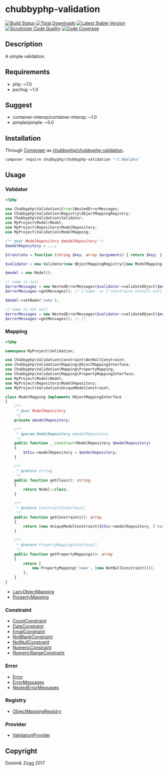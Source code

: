 # chubbyphp-validation

[![Build Status](https://api.travis-ci.org/chubbyphp/chubbyphp-validation.png?branch=master)](https://travis-ci.org/chubbyphp/chubbyphp-validation)
[![Total Downloads](https://poser.pugx.org/chubbyphp/chubbyphp-validation/downloads.png)](https://packagist.org/packages/chubbyphp/chubbyphp-validation)
[![Latest Stable Version](https://poser.pugx.org/chubbyphp/chubbyphp-validation/v/stable.png)](https://packagist.org/packages/chubbyphp/chubbyphp-validation)
[![Scrutinizer Code Quality](https://scrutinizer-ci.com/g/chubbyphp/chubbyphp-validation/badges/quality-score.png?b=master)](https://scrutinizer-ci.com/g/chubbyphp/chubbyphp-validation/?branch=master)
[![Code Coverage](https://scrutinizer-ci.com/g/chubbyphp/chubbyphp-validationbadges/coverage.png?b=master)](https://scrutinizer-ci.com/g/chubbyphp/chubbyphp-validation?branch=master)

## Description

A simple validation.

## Requirements

 * php: ~7.0
 * psr/log: ~1.0

## Suggest

 * container-interop/container-interop: ~1.0
 * pimple/pimple: ~3.0

## Installation

Through [Composer](http://getcomposer.org) as [chubbyphp/chubbyphp-validation][1].

```sh
composer require chubbyphp/chubbyphp-validation "~2.0@alpha"
```

## Usage

### Validator

```php
<?php

use Chubbyphp\Validation\Error\NestedErrorMessages;
use Chubbyphp\Validation\Registry\ObjectMappingRegistry;
use Chubbyphp\Validation\Validator;
use MyProject\Model\Model;
use MyProject\Repository\ModelRepository;
use MyProject\Validation\ModelMapping;

/** @var ModelRepository $modelRepository */
$modelRepository = ...;

$translate = function (string $key, array $arguments) { return $key; };

$validator = new Validator(new ObjectMappingRegistry([new ModelMapping($modelRepository)]));

$model = new Model();

// name is null
$errorMessages = new NestedErrorMessages($validator->validateObject($model), $translate);
$errorMessages->getMessages(); // ['name' => ['constraint.notnull.null']]

$model->setName('name');

// name is not null
$errorMessages = new NestedErrorMessages($validator->validateObject($model), $translate);
$errorMessages->getMessages(); // []
```

### Mapping

```php
<?php

namespace MyProject\Validation;

use Chubbyphp\Validation\Constraint\NotNullConstraint;
use Chubbyphp\Validation\Mapping\ObjectMappingInterface;
use Chubbyphp\Validation\Mapping\PropertyMapping;
use Chubbyphp\Validation\Mapping\PropertyMappingInterface;
use MyProject\Model\Model;
use MyProject\Repository\ModelRepository;
use MyProject\Validation\UniqueModelConstraint;

class ModelMapping implements ObjectMappingInterface
{
    /**
     * @var ModelRepository
     */
    private $modelRepository;

    /**
     * @param ModelRepository $modelRepository
     */
    public function __construct(ModelRepository $modelRepository)
    {
        $this->modelRepository = $modelRepository;
    }

    /**
     * @return string
     */
    public function getClass(): string
    {
        return Model::class;
    }

    /**
     * @return ConstraintInterface[]
     */
    public function getConstraints(): array
    {
        return [new UniqueModelConstraint($this->modelRepository, ['name'])];
    }

    /**
     * @return PropertyMappingInterface[]
     */
    public function getPropertyMappings(): array
    {
        return [
            new PropertyMapping('name', [new NotNullConstraint()]),
        ];
    }
}
```

 * [LazyObjectMapping][2]
 * [PropertyMapping][3]

### Constraint

* [CountConstraint][20]
* [DateConstraint][21]
* [EmailConstraint][22]
* [NotBlankConstraint][23]
* [NotNullConstraint][24]
* [NumericConstraint][25]
* [NumericRangeConstraint][26]

### Error

* [Error][4]
* [ErrorMessages][5]
* [NestedErrorMessages][6]

### Registry

* [ObjectMappingRegistry][7]

### Provider

* [ValidationProvider][8]

## Copyright

Dominik Zogg 2017


[1]: https://packagist.org/packages/chubbyphp/chubbyphp-validation

[2]: doc/Mapping/LazyObjectMapping.md
[3]: doc/Mapping/PropertyMapping.md
[4]: doc/Error/Error.md
[5]: doc/Error/ErrorMessages.md
[6]: doc/Error/NestedErrorMessages.md
[7]: doc/Registry/ObjectMappingRegistry.md
[8]: doc/Provider/ValidationProvider.md

[20]: doc/Constraint/CountConstraint.md
[21]: doc/Constraint/DateConstraint.md
[22]: doc/Constraint/EmailConstraint.md
[23]: doc/Constraint/NotBlankConstraint.md
[24]: doc/Constraint/NotNullConstraint.md
[25]: doc/Constraint/NumericConstraint.md
[26]: doc/Constraint/NumericRangeConstraint.md
